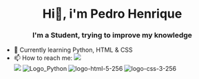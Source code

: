 <h1 align="center">Hi👋, i'm Pedro Henrique</h1>
<h3 align="center">I'm a Student, trying to improve my knowledge</h3>

- 🤔 Currently learning Python, HTML & CSS
- 📫 How to reach me: <a href="https://instagram.com/pedro_camposm">
    <img src="https://img.shields.io/badge/instagram-%23E4405F.svg?&style=for-the-badge&logo=instagram&logoColor=white" />        
  </a>
  <a href="https://twitter.com/esquilota"><img src="https://img.shields.io/badge/Twitter-1DA1F2?style=for-the-badge&logo=twitter&logoColor=white" /></a>
![Logo_Python](https://images.pling.com/img/00/00/08/01/07/1107980/66411-1.png) 
![logo-html-5-256](https://user-images.githubusercontent.com/98365194/170162025-918e073d-e4df-444a-9ff2-7d1d927cca5c.png)
![logo-css-3-256](https://user-images.githubusercontent.com/98365194/170162125-406791a7-9894-4e97-a2aa-e5bcfeac46b8.png)

<!--
**P3DR0DEV/P3DR0DEV** is a ✨ _special_ ✨ repository because its `README.md` (this file) appears on your GitHub profile.

Here are some ideas to get you started:

- 🔭 I’m currently working on ...
- 🌱 I’m currently learning ...
- 👯 I’m looking to collaborate on ...
- 🤔 I’m looking for help with ...
- 💬 Ask me about ...
- 📫 How to reach me: ...
- 😄 Pronouns: ...
- ⚡ Fun fact: ...
-->

